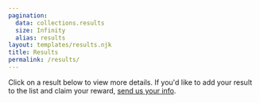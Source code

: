```yaml
---
pagination:
  data: collections.results
  size: Infinity
  alias: results
layout: templates/results.njk
title: Results
permalink: /results/
---
```

Click on a result below to view more details. If you'd like to add your result to the list and claim your reward, [send us your info](/contact/).
